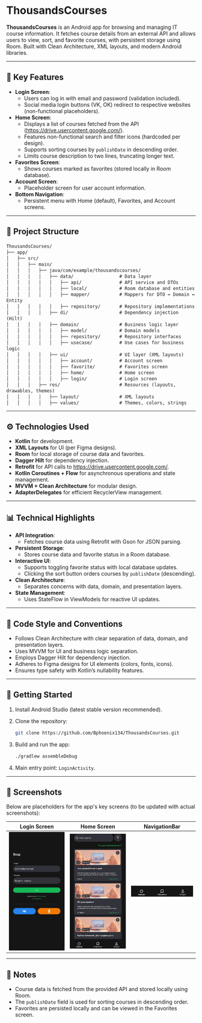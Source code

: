 # ThousandsCourses

**ThousandsCourses** is an Android app for browsing and managing IT course information. It fetches course details from an external API and allows users to view, sort, and favorite courses, with persistent storage using Room. Built with Clean Architecture, XML layouts, and modern Android libraries.

---

## 🧰 Key Features

* **Login Screen**:
  * Users can log in with email and password (validation included).
  * Social media login buttons (VK, OK) redirect to respective websites (non-functional placeholders).
* **Home Screen**:
  * Displays a list of courses fetched from the API (https://drive.usercontent.google.com/).
  * Features non-functional search and filter icons (hardcoded per design).
  * Supports sorting courses by `publishDate` in descending order.
  * Limits course description to two lines, truncating longer text.
* **Favorites Screen**:
  * Shows courses marked as favorites (stored locally in Room database).
* **Account Screen**:
  * Placeholder screen for user account information.
* **Bottom Navigation**:
  * Persistent menu with Home (default), Favorites, and Account screens.

---

## 📁 Project Structure

```
ThousandsCourses/
├── app/
│   ├── src/
│   │   ├── main/
│   │   │   ├── java/com/example/thousandscourses/
│   │   │   │   ├── data/                 # Data layer
│   │   │   │   │   ├── api/              # API service and DTOs
│   │   │   │   │   ├── local/            # Room database and entities
│   │   │   │   │   ├── mapper/           # Mappers for DTO ↔ Domain ↔ Entity
│   │   │   │   │   ├── repository/       # Repository implementations
│   │   │   │   ├── di/                   # Dependency injection (Hilt)
│   │   │   │   ├── domain/               # Business logic layer
│   │   │   │   │   ├── model/            # Domain models
│   │   │   │   │   ├── repository/       # Repository interfaces
│   │   │   │   │   ├── usecase/          # Use cases for business logic
│   │   │   │   ├── ui/                   # UI layer (XML layouts)
│   │   │   │   │   ├── account/          # Account screen
│   │   │   │   │   ├── favorite/         # Favorites screen
│   │   │   │   │   ├── home/             # Home screen
│   │   │   │   │   ├── login/            # Login screen
│   │   │   ├── res/                      # Resources (layouts, drawables, themes)
│   │   │   │   ├── layout/               # XML layouts
│   │   │   │   ├── values/               # Themes, colors, strings
```

---

## ⚙️ Technologies Used

* **Kotlin** for development.
* **XML Layouts** for UI (per Figma designs).
* **Room** for local storage of course data and favorites.
* **Dagger Hilt** for dependency injection.
* **Retrofit** for API calls to https://drive.usercontent.google.com/.
* **Kotlin Coroutines + Flow** for asynchronous operations and state management.
* **MVVM + Clean Architecture** for modular design.
* **AdapterDelegates** for efficient RecyclerView management.

---

## 📊 Technical Highlights

* **API Integration**:
  * Fetches course data using Retrofit with Gson for JSON parsing.
* **Persistent Storage**:
  * Stores course data and favorite status in a Room database.
* **Interactive UI**:
  * Supports toggling favorite status with local database updates.
  * Clicking the sort button orders courses by `publishDate` (descending).
* **Clean Architecture**:
  * Separates concerns with data, domain, and presentation layers.
* **State Management**:
  * Uses StateFlow in ViewModels for reactive UI updates.

---

## 📃 Code Style and Conventions

* Follows Clean Architecture with clear separation of data, domain, and presentation layers.
* Uses MVVM for UI and business logic separation.
* Employs Dagger Hilt for dependency injection.
* Adheres to Figma designs for UI elements (colors, fonts, icons).
* Ensures type safety with Kotlin’s nullability features.

---

## 🚀 Getting Started

1. Install Android Studio (latest stable version recommended).
2. Clone the repository:

   ```bash
   git clone https://github.com/Bphoenix134/ThousandsCourses.git
   ```
3. Build and run the app:

   ```bash
   ./gradlew assembleDebug
   ```
4. Main entry point: `LoginActivity`.

---

## 📸 Screenshots

Below are placeholders for the app's key screens (to be updated with actual screenshots):

| Login Screen | Home Screen | NavigationBar |
|--------------|-------------|------------------|
| <img src="screenshots/login_screen.jpg" width="200"/> | <img src="screenshots/home_screen.jpg" width="200"/> | <img src="screenshots/navigation_bar.jpg" width="200"/>

---

## 📌 Notes

* Course data is fetched from the provided API and stored locally using Room.
* The `publishDate` field is used for sorting courses in descending order.
* Favorites are persisted locally and can be viewed in the Favorites screen.